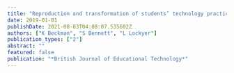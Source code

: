```yaml
---
title: "Reproduction and transformation of students’ technology practice: The tale of two distinctive secondary student cases"
date: 2019-01-01
publishDate: 2021-08-03T04:08:07.535692Z
authors: ["K Beckman", "S Bennett", "L Lockyer"]
publication_types: ["2"]
abstract: ""
featured: false
publication: "*British Journal of Educational Technology*"
---
```


